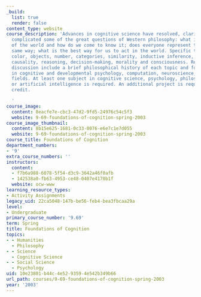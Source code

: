 ```yaml
---
_build:
  list: true
  render: false
content_type: website
course_description: 'Advances in cognitive science have resolved, clarified, and sometimes
  complicated some of the great questions of Western philosophy: what is the structure
  of the world and how do we come to know it; does everyone represent the world the
  same way; what is the best way for us to act in the world. Specific topics include
  color, objects, number, categories, similarity, inductive inference, space, time,
  causality, reasoning, decision-making, morality and consciousness. Readings and
  discussion include a brief philosophical history of each topic and focus on advances
  in cognitive and developmental psychology, computation, neuroscience, and related
  fields. At least one subject in cognitive science, psychology, philosophy, linguistics,
  or artificial intelligence is required. An additional project is required for graduate
  credit.

  '
course_image:
  content: 8eacfe7e-cbc3-47d2-9fd5-24976c54c5f3
  website: 9-69-foundations-of-cognition-spring-2003
course_image_thumbnail:
  content: 8b15e625-1681-0c33-0076-e6e7c1e7d055
  website: 9-69-foundations-of-cognition-spring-2003
course_title: Foundations of Cognition
department_numbers:
- '9'
extra_course_numbers: ''
instructors:
  content:
  - f7b6a988-6078-5f54-d3c9-3642a46f0afb
  - 142538a0-fb63-4953-ce48-0407e4170b1f
  website: ocw-www
learning_resource_types:
- Activity Assignments
legacy_uid: 22ca5048-147b-be56-feb4-bea3fbcaa29a
level:
- Undergraduate
primary_course_number: '9.69'
term: Spring
title: Foundations of Cognition
topics:
- - Humanities
  - Philosophy
- - Science
  - Cognitive Science
- - Social Science
  - Psychology
uid: 10e23801-b44c-4e52-9359-4e542b349b66
url_path: courses/9-69-foundations-of-cognition-spring-2003
year: '2003'
---
```

